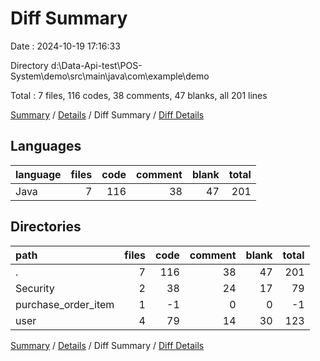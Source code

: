 # Diff Summary

Date : 2024-10-19 17:16:33

Directory d:\\Data-Api-test\\POS-System\\demo\\src\\main\\java\\com\\example\\demo

Total : 7 files,  116 codes, 38 comments, 47 blanks, all 201 lines

[Summary](results.md) / [Details](details.md) / Diff Summary / [Diff Details](diff-details.md)

## Languages
| language | files | code | comment | blank | total |
| :--- | ---: | ---: | ---: | ---: | ---: |
| Java | 7 | 116 | 38 | 47 | 201 |

## Directories
| path | files | code | comment | blank | total |
| :--- | ---: | ---: | ---: | ---: | ---: |
| . | 7 | 116 | 38 | 47 | 201 |
| Security | 2 | 38 | 24 | 17 | 79 |
| purchase_order_item | 1 | -1 | 0 | 0 | -1 |
| user | 4 | 79 | 14 | 30 | 123 |

[Summary](results.md) / [Details](details.md) / Diff Summary / [Diff Details](diff-details.md)